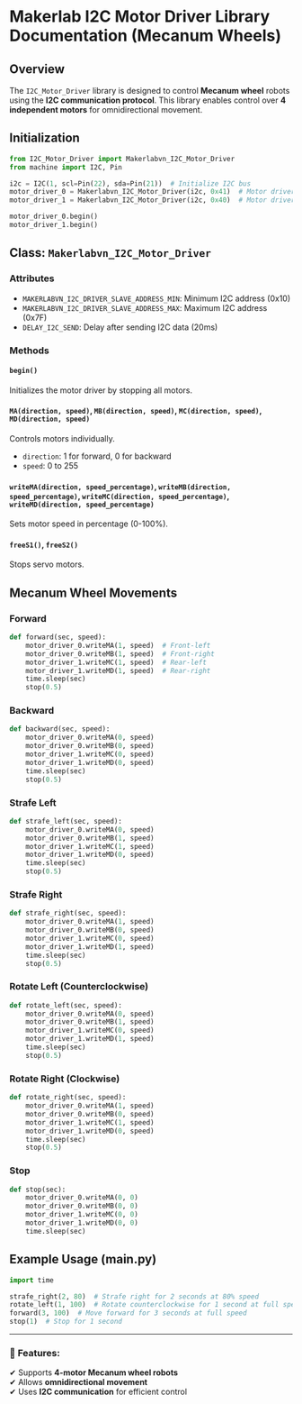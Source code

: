 # Makerlab I2C Motor Driver Library Documentation (Mecanum Wheels)

## Overview
The `I2C_Motor_Driver` library is designed to control **Mecanum wheel** robots using the **I2C communication protocol**. This library enables control over **4 independent motors** for omnidirectional movement.

## Initialization
```python
from I2C_Motor_Driver import Makerlabvn_I2C_Motor_Driver
from machine import I2C, Pin

i2c = I2C(1, scl=Pin(22), sda=Pin(21))  # Initialize I2C bus
motor_driver_0 = Makerlabvn_I2C_Motor_Driver(i2c, 0x41)  # Motor driver 1 (Front motors)
motor_driver_1 = Makerlabvn_I2C_Motor_Driver(i2c, 0x40)  # Motor driver 2 (Rear motors)

motor_driver_0.begin()
motor_driver_1.begin()
```

## Class: `Makerlabvn_I2C_Motor_Driver`
### Attributes
- `MAKERLABVN_I2C_DRIVER_SLAVE_ADDRESS_MIN`: Minimum I2C address (0x10)
- `MAKERLABVN_I2C_DRIVER_SLAVE_ADDRESS_MAX`: Maximum I2C address (0x7F)
- `DELAY_I2C_SEND`: Delay after sending I2C data (20ms)

### Methods
#### `begin()`
Initializes the motor driver by stopping all motors.

#### `MA(direction, speed)`, `MB(direction, speed)`, `MC(direction, speed)`, `MD(direction, speed)`
Controls motors individually.
- `direction`: 1 for forward, 0 for backward
- `speed`: 0 to 255

#### `writeMA(direction, speed_percentage)`, `writeMB(direction, speed_percentage)`, `writeMC(direction, speed_percentage)`, `writeMD(direction, speed_percentage)`
Sets motor speed in percentage (0-100%).

#### `freeS1()`, `freeS2()`
Stops servo motors.

## Mecanum Wheel Movements

### **Forward**
```python
def forward(sec, speed):
    motor_driver_0.writeMA(1, speed)  # Front-left
    motor_driver_0.writeMB(1, speed)  # Front-right
    motor_driver_1.writeMC(1, speed)  # Rear-left
    motor_driver_1.writeMD(1, speed)  # Rear-right
    time.sleep(sec)
    stop(0.5)
```

### **Backward**
```python
def backward(sec, speed):
    motor_driver_0.writeMA(0, speed)
    motor_driver_0.writeMB(0, speed)
    motor_driver_1.writeMC(0, speed)
    motor_driver_1.writeMD(0, speed)
    time.sleep(sec)
    stop(0.5)
```

### **Strafe Left**
```python
def strafe_left(sec, speed):
    motor_driver_0.writeMA(0, speed)
    motor_driver_0.writeMB(1, speed)
    motor_driver_1.writeMC(1, speed)
    motor_driver_1.writeMD(0, speed)
    time.sleep(sec)
    stop(0.5)
```

### **Strafe Right**
```python
def strafe_right(sec, speed):
    motor_driver_0.writeMA(1, speed)
    motor_driver_0.writeMB(0, speed)
    motor_driver_1.writeMC(0, speed)
    motor_driver_1.writeMD(1, speed)
    time.sleep(sec)
    stop(0.5)
```

### **Rotate Left (Counterclockwise)**
```python
def rotate_left(sec, speed):
    motor_driver_0.writeMA(0, speed)
    motor_driver_0.writeMB(1, speed)
    motor_driver_1.writeMC(0, speed)
    motor_driver_1.writeMD(1, speed)
    time.sleep(sec)
    stop(0.5)
```

### **Rotate Right (Clockwise)**
```python
def rotate_right(sec, speed):
    motor_driver_0.writeMA(1, speed)
    motor_driver_0.writeMB(0, speed)
    motor_driver_1.writeMC(1, speed)
    motor_driver_1.writeMD(0, speed)
    time.sleep(sec)
    stop(0.5)
```

### **Stop**
```python
def stop(sec):
    motor_driver_0.writeMA(0, 0)
    motor_driver_0.writeMB(0, 0)
    motor_driver_1.writeMC(0, 0)
    motor_driver_1.writeMD(0, 0)
    time.sleep(sec)
```

## Example Usage (main.py)
```python
import time

strafe_right(2, 80)  # Strafe right for 2 seconds at 80% speed
rotate_left(1, 100)  # Rotate counterclockwise for 1 second at full speed
forward(3, 100)  # Move forward for 3 seconds at full speed
stop(1)  # Stop for 1 second
```

---

### 🎯 **Features:**
✔ Supports **4-motor Mecanum wheel robots**  
✔ Allows **omnidirectional movement**  
✔ Uses **I2C communication** for efficient control  

